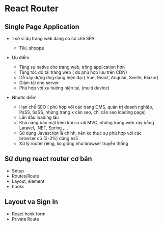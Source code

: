 # React Router

## Single Page Application

- 1 số ví dụ trang web đang có cơ chế SPA
  - Tiki, shoppe
- Ưu điểm

  - Tăng sự native cho trang web, trông application hơn
  - Tăng tốc độ tải trang web ( do phù hợp lưu trên CDN)
  - Dễ xây dựng ứng dụng hiện đại ( Vue, React, Angular, Svelte, Blazor)
  - Giảm tải cho server
  - Phù hợp với xu hướng hiện tại, (multi device)

- Nhươc điểm
  - Hạn chế SEO ( phù hợp với các trang CMS, quản trị doanh nghiệp, PaSS, SaSS, những trang k cần seo, chỉ cần seo loading page)
  - Lần đầu loading lâu
  - Khả năng bảo mật kém khi so với MVC, những trang web xây bằng Laravel, .NET, Spring ,...
  - Sử dụng Javascript là chính, nên ko thực sự phù hợp vói các browser cũ (2-3%) dùng es5
  - Xử lý router riêng, ko giống như browser truyền thống

## Sử dụng react router cơ bản

- Setup
- Routes/Route
- Layout, element
- hooks

## Layout va Sign In

- React hook form
- Private Route

